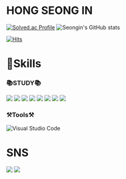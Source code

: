 # HONG SEONG IN 
[![Solved.ac Profile](http://mazassumnida.wtf/api/v2/generate_badge?boj=espada105)](https://solved.ac/espada105/)
![Seongin's GitHub stats](https://github-readme-stats.vercel.app/api?username=espada105&show_icons=true&theme=radical)


[![Hits](https://hits.seeyoufarm.com/api/count/incr/badge.svg?url=https%3A%2F%2Fgithub.com%2Fespada105&count_bg=%23000000&title_bg=%23E1E1E1&icon=protocols-dot-io.svg&icon_color=%23030303&title=hits&edge_flat=false)](https://hits.seeyoufarm.com)

# 💪Skills

### 📚STUDY📚
<div>
<img src="https://img.shields.io/badge/c-A8B9CC?style=flat&logo=c&logoColor=white">  
<img src="https://img.shields.io/badge/c++-00599C?style=forflat&logo=c%2B%2B&logoColor=white">
<img src="https://img.shields.io/badge/r-276DC3?style=flat&logo=r&logoColor=white">
<img src="https://img.shields.io/badge/-Python-3776AB?style=flat&logo=Python&logoColor=white"/> 
<img src="https://img.shields.io/badge/Java-007396.svg?&style=flate&logo=Java&logoColor=white">
<img src="https://img.shields.io/badge/-HTML-E34F26?style=flat&logo=HTML5&logoColor=white"/>
<img src="https://img.shields.io/badge/-CSS-1572B6?style=flat&logo=CSS3&logoColor=white"/>
<img src="https://img.shields.io/badge/-JavaScript-F7DF1E?style=flat&logo=JavaScript&logoColor=white"/>
</div>

### ⚒️Tools⚒️
![Visual Studio Code](https://img.shields.io/badge/Visual%20Studio%20Code-007ACC.svg?&style=for-the-badge&logo=Visual%20Studio%20Code&logoColor=white)
  <br>

# SNS
<div>
  <a href="https://www.notion.so/968f29ca627e4f51b306aafdf47d6db7" target=target="_blank">  
  <img src="https://img.shields.io/badge/notion-000000?style=flat&logo=notion&logoColor=white"></a>
  <a href="https://velog.io/@espada105"><img src="https://img.shields.io/badge/Tech%20Blog-11B48A?style=flat-square&logo=Vimeo&logoColor=white&link=https://velog.io/@zaman17"/></a>
</div>




